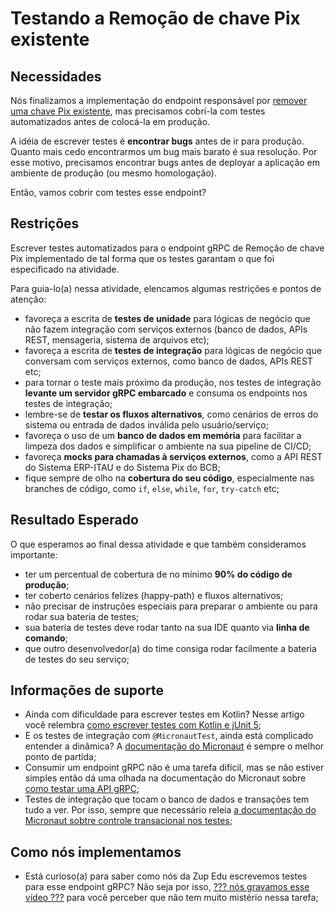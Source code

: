 # Testando a Remoção de chave Pix existente

## Necessidades

Nós finalizamos a implementação do endpoint responsável por [remover uma chave Pix existente](010-removendo-uma-chave-pix-existente.md), mas precisamos cobrí-la com testes automatizados antes de colocá-la em produção. 

A idéia de escrever testes é **encontrar bugs** antes de ir para produção. Quanto mais cedo encontrarmos um bug mais barato é sua resolução. Por esse motivo, precisamos encontrar bugs antes de deployar a aplicação em ambiente de produção (ou mesmo homologação).

Então, vamos cobrir com testes esse endpoint?
   
## Restrições

Escrever testes automatizados para o endpoint gRPC de Remoção de chave Pix implementado de tal forma que os testes garantam o que foi especificado na atividade.

Para guia-lo(a) nessa atividade, elencamos algumas restrições e pontos de atenção:

- favoreça a escrita de **testes de unidade** para lógicas de negócio que não fazem integração com serviços externos (banco de dados, APIs REST, mensageria, sistema de arquivos etc);
- favoreça a escrita de **testes de integração** para lógicas de negócio que conversam com serviços externos, como banco de dados, APIs REST etc;
- para tornar o teste mais próximo da produção, nos testes de integração **levante um servidor gRPC embarcado** e consuma os endpoints nos testes de integração;
- lembre-se de **testar os fluxos alternativos**, como cenários de erros do sistema ou entrada de dados inválida pelo usuário/serviço;
- favoreça o uso de um **banco de dados em memória** para facilitar a limpeza dos dados e simplificar o ambiente na sua pipeline de CI/CD;
- favoreça **mocks para chamadas à serviços externos**, como a API REST do Sistema ERP-ITAU e do Sistema Pix do BCB;
- fique sempre de olho na **cobertura do seu código**, especialmente nas branches de código, como `if`, `else`, `while`, `for`, `try-catch` etc;

## Resultado Esperado

O que esperamos ao final dessa atividade e que também consideramos importante:

- ter um percentual de cobertura de no mínimo **90% do código de produção**;
- ter coberto cenários felizes (happy-path) e fluxos alternativos;
- não precisar de instruções especiais para preparar o ambiente ou para rodar sua bateria de testes;
- sua bateria de testes deve rodar tanto na sua IDE quanto via **linha de comando**;
- que outro desenvolvedor(a) do time consiga rodar facilmente a bateria de testes do seu serviço;

## Informações de suporte

- Ainda com dificuldade para escrever testes em Kotlin? Nesse artigo você relembra [como escrever testes com Kotlin e jUnit 5](](https://www.baeldung.com/kotlin/junit-5-kotlin));
- E os testes de integração com `@MicronautTest`, ainda está complicado entender a dinâmica? A [documentação do Micronaut](https://micronaut-projects.github.io/micronaut-test/latest/guide/#junit5) é sempre o melhor ponto de partida;
- Consumir um endpoint gRPC não é uma tarefa difícil, mas se não estiver simples então dá uma olhada na documentação do Micronaut sobre [como testar uma API gRPC](https://micronaut-projects.github.io/micronaut-grpc/snapshot/guide/index.html#_testing_the_server);
- Testes de integração que tocam o banco de dados e transações tem tudo a ver. Por isso, sempre que necessário releia [a documentação do Micronaut sobtre controle transacional nos testes](https://micronaut-projects.github.io/micronaut-test/latest/guide/#_transaction_semantics);

## Como nós implementamos

- Está curioso(a) para saber como nós da Zup Edu escrevemos testes para esse endpoint gRPC? Não seja por isso, [??? nós gravamos esse vídeo ???](xxx) para você perceber que não tem muito mistério nessa tarefa;

